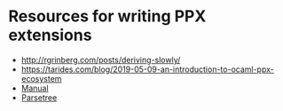 # Resources for writing PPX extensions

- http://rgrinberg.com/posts/deriving-slowly/
- https://tarides.com/blog/2019-05-09-an-introduction-to-ocaml-ppx-ecosystem
- [Manual](https://ocaml-ppx.github.io/ppxlib/ppxlib/index.html)
- [Parsetree](https://github.com/ocaml/ocaml/blob/trunk/parsing/parsetree.mli)